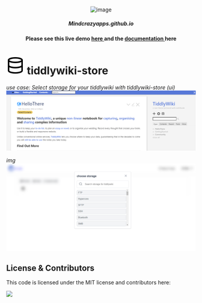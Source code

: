 <br/>

<p align="center">
 <img src="https://cdn-icons-png.flaticon.com/512/8947/8947740.png" alt="image" width="70px">
</p>

<h5 align="center">Mindcrazyapps.github.io</h5>

<h4 align="center"> Please see this live demo <a href="https://tiddlywiki-store.netlify.app/"> here </a>  and the <a href="https://mindcrazyapps.github.io/tiddlywiki-store/#/"> documentation </a> here </h3>

# <img src="./logo.svg"> tiddlywiki-store

*use case: Select storage for your tiddlywiki with tiddlywiki-store (ui)*
<img src="./screenshot/img2.png" alt="image"/>

*img*
<img src="./screenshot/img1.png" alt="image"/>

## License & Contributors
This code is licensed under the MIT license and contributors here:

<a href="https://github.com/mindcrazyapps/tiddlywiki-store/graphs/contributors">
  <img src="https://contrib.rocks/image?repo=mindcrazyapps/tiddlywiki-store" />
</a>

